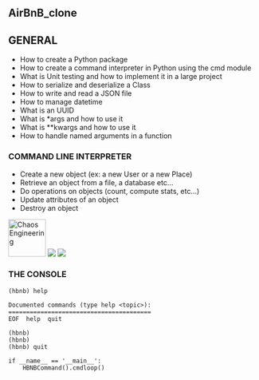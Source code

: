 ## AirBnB_clone

## GENERAL
- How to create a Python package
- How to create a command interpreter in Python using the cmd module
- What is Unit testing and how to implement it in a large project
- How to serialize and deserialize a Class
- How to write and read a JSON file
- How to manage datetime
- What is an UUID
- What is *args and how to use it
- What is **kwargs and how to use it
- How to handle named arguments in a function

### COMMAND LINE INTERPRETER
- Create a new object (ex: a new User or a new Place)
- Retrieve an object from a file, a database etc…
- Do operations on objects (count, compute stats, etc…)
- Update attributes of an object
- Destroy an object

<img src="images/logos/chaos_engineering.png" width="75px;" height="75px;" alt="Chaos Engineering"/>

<img src="https://s3.amazonaws.com/alx-intranet.hbtn.io/uploads/medias/2018/6/65f4a1dd9c51265f49d0.png?X-Amz-Algorithm=AWS4-HMAC-SHA256&X-Amz-Credential=AKIARDDGGGOUSBVO6H7D%2F20230516%2Fus-east-1%2Fs3%2Faws4_request&X-Amz-Date=20230516T071609Z&X-Amz-Expires=86400&X-Amz-SignedHeaders=host&X-Amz-Signature=6ea8558b15df9a4165db0921eeb4a42b5df2bc326ad5238ff98b5068110c4dd7" />

<img src = "https://s3.amazonaws.com/alx-intranet.hbtn.io/uploads/medias/2018/6/815046647d23428a14ca.png?X-Amz-Algorithm=AWS4-HMAC-SHA256&X-Amz-Credential=AKIARDDGGGOUSBVO6H7D%2F20230516%2Fus-east-1%2Fs3%2Faws4_request&X-Amz-Date=20230516T071609Z&X-Amz-Expires=86400&X-Amz-SignedHeaders=host&X-Amz-Signature=c74454b7aa2103e4d2ee3c0b5a0efa412be46abdb789fdb92d284601c971468e" />

### THE CONSOLE
```
(hbnb) help

Documented commands (type help <topic>):
========================================
EOF  help  quit

(hbnb) 
(hbnb) 
(hbnb) quit
```

```
if __name__ == '__main__':
    HBNBCommand().cmdloop()
```
